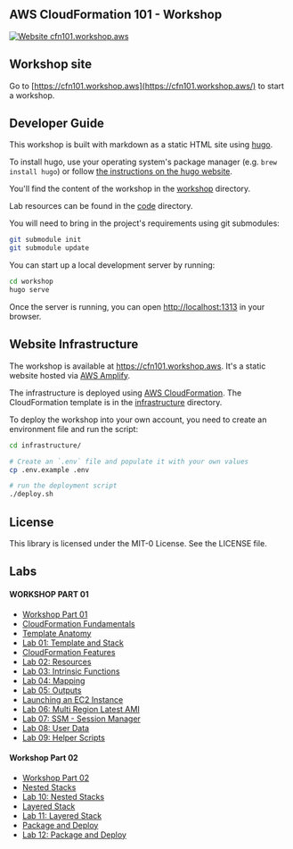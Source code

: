 ## AWS CloudFormation 101 - Workshop

[![Website cfn101.workshop.aws](https://img.shields.io/website-up-down-green-red/http/cfn101.workshop.aws.svg)](https://cfn101.workshop.aws/)

## Workshop site

Go to [https://cfn101.workshop.aws](https://cfn101.workshop.aws/) to start a workshop.

## Developer Guide

This workshop is built with markdown as a static HTML site using [hugo](http://gohugo.io).

To install hugo, use your operating system's package manager (e.g. `brew install hugo`) or follow [the instructions on the hugo website](https://gohugo.io/getting-started/installing).

You'll find the content of the workshop in the [workshop](./workshop) directory.

Lab resources can be found in the [code](code) directory.

You will need to bring in the project's requirements using git submodules:

```bash
git submodule init
git submodule update
```

You can start up a local development server by running:

```bash
cd workshop
hugo serve
```

Once the server is running, you can open <http://localhost:1313> in your browser.

## Website Infrastructure

The workshop is available at https://cfn101.workshop.aws. It's a static website
hosted via [AWS Amplify](https://aws.amazon.com/amplify/).

The infrastructure is deployed using [AWS CloudFormation](https://aws.amazon.com/cloudformation/). The CloudFormation template is in the [infrastructure](./infrastructure) directory.

To deploy the workshop into your own account, you need to create an environment file and run the script:

```bash
cd infrastructure/

# Create an `.env` file and populate it with your own values
cp .env.example .env

# run the deployment script
./deploy.sh
```

## License

This library is licensed under the MIT-0 License. See the LICENSE file.


## Labs 

#### WORKSHOP PART 01
- [Workshop Part 01](../cfn101-workshop-master/workshop/content/30-workshop-part-01/_index.md)
- [CloudFormation Fundamentals](../cfn101-workshop-master/workshop/content/30-workshop-part-01/10-cloudformation-fundamentals/_index.html)
- [Template Anatomy](../cfn101-workshop-master/workshop/content/30-workshop-part-01/10-cloudformation-fundamentals/100-template-anatomy/_index.md)
- [Lab 01: Template and Stack](../cfn101-workshop-master/workshop/content/30-workshop-part-01/10-cloudformation-fundamentals/200-lab-01-stack/_index.md)
- [CloudFormation Features](../cfn101-workshop-master/workshop/content/30-workshop-part-01/20-cloudformation-features/_index.md)
- [Lab 02: Resources](../cfn101-workshop-master/workshop/content/30-workshop-part-01/20-cloudformation-features/100-lab-02-resources/_index.md)
- [Lab 03: Intrinsic Functions](../cfn101-workshop-master/workshop/content/30-workshop-part-01/20-cloudformation-features/200-lab-03-functions/_index.md)
- [Lab 04: Mapping](../cfn101-workshop-master/workshop/content/30-workshop-part-01/20-cloudformation-features/300-lab-04-mappings/_index.md)
- [Lab 05: Outputs](../cfn101-workshop-master/workshop/content/30-workshop-part-01/20-cloudformation-features/400-lab-05-outputs/_index.md)
- [Launching an EC2 Instance](../cfn101-workshop-master/workshop/content/30-workshop-part-01/30-launching-ec2/_index.md)
- [Lab 06: Multi Region Latest AMI](../cfn101-workshop-master/workshop/content/30-workshop-part-01/30-launching-ec2/100-lab-06-ami/_index.md)
- [Lab 07: SSM - Session Manager](../cfn101-workshop-master/workshop/content/30-workshop-part-01/30-launching-ec2/200-lab-07-session-manager/_index.md)
- [Lab 08: User Data](../cfn101-workshop-master/workshop/content/30-workshop-part-01/30-launching-ec2/300-lab-08-user-data/_index.md)
- [Lab 09: Helper Scripts](../cfn101-workshop-master/workshop/content/30-workshop-part-01/30-launching-ec2/400-lab-09-helper-scripts/_index.md)

#### Workshop Part 02
- [Workshop Part 02](../cfn101-workshop-master/workshop/content/40-workshop-part-02/_index.md)
- [Nested Stacks](../cfn101-workshop-master/workshop/content/40-workshop-part-02/10-nested-stacks/100-lab-10-nested-stacks/_index.md)
- [Lab 10: Nested Stacks](../cfn101-workshop-master/workshop/content/40-workshop-part-02/10-nested-stacks/_index.md)
- [Layered Stack](../cfn101-workshop-master/workshop/content/40-workshop-part-02/20-layered-stack/_index.md)
- [Lab 11: Layered Stack](../cfn101-workshop-master/workshop/content/40-workshop-part-02/20-layered-stack/100-lab-11-layered-stack/_index.md)
- [Package and Deploy](../cfn101-workshop-master/workshop/content/40-workshop-part-02/30-package-and-deploy/_index.md)
- [Lab 12: Package and Deploy](../cfn101-workshop-master/workshop/content/40-workshop-part-02/../50-next-steps/_index.md)